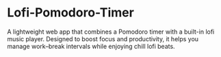 # Lofi-Pomodoro-Timer
A lightweight web app that combines a Pomodoro timer with a built-in lofi music player. Designed to boost focus and productivity, it helps you manage work–break intervals while enjoying chill lofi beats.
